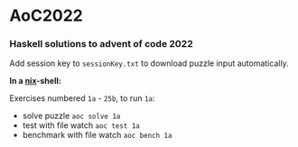 # AoC2022

### Haskell solutions to advent of code 2022

Add session key to `sessionKey.txt` to download puzzle input automatically.

**In a [nix](https://nixos.org/)-shell:**

Exercises numbered `1a` - `25b`, to run `1a`:

- solve puzzle `aoc solve 1a`
- test with file watch `aoc test 1a`
- benchmark with file watch `aoc bench 1a`
